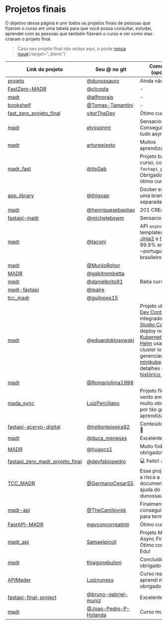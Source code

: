 # Projetos finais

O objetivo dessa página é unir todos os projetos finais de pessoas que fizeram o curso em uma tabela para que você possa consultar, estudar, aprender com as pessoas que também fizeram o curso e ver como elas criaram o projeto final.

> Caso seu projeto final não esteja aqui, o poste [nessa issue](https://github.com/dunossauro/fastapi-do-zero/issues/135){:target="_blank"}

| Link do projeto                                                                                     | Seu @ no git                                                     | Comentário (opcional)                                                                                                                                                                                                                                                                                                                                                                                                                                |
|-----------------------------------------------------------------------------------------------------|------------------------------------------------------------------|------------------------------------------------------------------------------------------------------------------------------------------------------------------------------------------------------------------------------------------------------------------------------------------------------------------------------------------------------------------------------------------------------------------------------------------------------|
| [projeto](https://github.com/dunossauro/fast_zero)                                                  | [@dunossauro](https://github.com/dunossauro)                     | Ainda não fiz                                                                                                                                                                                                                                                                                                                                                                                                                                        |
| [FastZero-MADR](https://github.com/clcosta/fastzero-madr)                                           | [@clcosta](https://github.com/clcosta)                           | -                                                                                                                                                                                                                                                                                                                                                                                                                                                    |
| [madr](https://github.com/alfmorais/madr)                                                           | [@alfmorais](https://github.com/alfmorais)                       | -                                                                                                                                                                                                                                                                                                                                                                                                                                                    |
| [bookshelf](https://github.com/Tomas-Tamantini/bookshelf)                                           | [@Tomas-Tamantini](https://github.com/Tomas-Tamantini)           | -                                                                                                                                                                                                                                                                                                                                                                                                                                                    |
| [fast_zero_projeto_final](https://github.com/vitorTheDev/fast_zero_projeto_final)                   | [vitorTheDev](https://github.com/vitorTheDev)                    | Ótimo curso!                                                                                                                                                                                                                                                                                                                                                                                                                                         |
| [madr](https://github.com/elyssonmr/madr)                                                           | [elyssonmr](https://github.com/elyssonmr)                        | Sensacional. Consegui fazer tudo async :)                                                                                                                                                                                                                                                                                                                                                                                                            |
| [madr](https://github.com/arturpeixoto/madr)                                                        | [arturpeixoto](https://github.com/arturpeixoto)                  | Muitos aprendizados!                                                                                                                                                                                                                                                                                                                                                                                                                                 |
| [madr_fast](https://github.com/itsGab/madr_fast)                                                    | [@itsGab](https://github.com/itsGab)                             | Projeto baseado no curso, com `fastapi_pagination`. Obrigado pelo ótimo curso!                                                                                                                                                                                                                                                                                                                                                                       |
| [app_library](https://github.com/thigoap/app_library)                                               | [@thigoap](https://github.com/thigoap)                           | Docker está em uma branch separada (docker).                                                                                                                                                                                                                                                                                                                                                                                                         |
| [madr](https://github.com/henriquesebastiao/madr)                                                   | [@henriquesebastiao](https://github.com/henriquesebastiao)       | 201 CREATED ✅                                                                                                                                                                                                                                                                                                                                                                                                                                       |
| [fastapi-madr](https://github.com/michelebswm/fastapi-madr)                                         | [@michelebswm](https://github.com/michelebswm)                   | Sensacional                                                                                                                                                                                                                                                                                                                                                                                                                                          |
| [madr](https://codeberg.org/taconi/madr)                                                            | [@taconi](https://github.com/taconi)                             | API `async`, com templates usando [Jinja2](https://jinja.palletsprojects.com) e [httpx](https://htmx.org/) e 99.9% em ~português~ brasileiro.                                                                                                                                                                                                                                                                                                        |
| [madr](https://github.com/MuriloRohor/madr)                                                         | [@MuriloRohor](https://github.com/MuriloRohor)                   |                                                                                                                                                                                                                                                                                                                                                                                                                                                      |
| [MADR](https://github.com/gabitrombetta/MADR)                                                       | [@gabitrombetta](https://github.com/gabitrombetta)               |                                                                                                                                                                                                                                                                                                                                                                                                                                                      |
| [madr](https://github.com/danielbrito91/madr)                                                       | [@danielbrito91]()                                               | Baita curso ❤️                                                                                                                                                                                                                                                                                                                                                                                                                                        |
| [madr-fastapi](https://github.com/lealre/madr-fastapi)                                              | [@lealre](https://github.com/lealre)                             |                                                                                                                                                                                                                                                                                                                                                                                                                                                      |
| [tcc_madr](https://github.com/guilopes15/tcc_madr)                                                  | [@guilopes15](https://github.com/guilopes15)                     |                                                                                                                                                                                                                                                                                                                                                                                                                                                      |
| [madr](https://github.com/eduardoklosowski/exercicio-curso-fastapi-do-zero-madr)                    | [@eduardoklosowski](https://github.com/eduardoklosowski)         | Projeto utilizando [Dev Containers](https://containers.dev/) integrado ao [Visual Studio Code](https://code.visualstudio.com/), deploy no [Kubernetes](https://kubernetes.io/pt-br/) via [Helm](https://helm.sh/pt/) usando um cluster local gerenciado pelo [minikube](https://minikube.sigs.k8s.io/docs/). Mais detalhes confira o [histórico do projeto](https://github.com/eduardoklosowski/exercicio-curso-fastapi-do-zero-madr/commits/main/). |
| [madr](https://github.com/Romariolima1998/fastapi_MADR)                                             | [@Romariolima1998](https://github.com/Romariolima1998)           |                                                                                                                                                                                                                                                                                                                                                                                                                                                      |
| [mada_sync](https://github.com/LuizPerciliano/mada_sync)                                            | [LuizPerciliano](https://github.com/LuizPerciliano)              | Projeto fluindo de vento em popa, muito obrigado Edu por tão grande aprendizado! ❤️                                                                                                                                                                                                                                                                                                                                                                   |
| [fastapi-acervo-digital](https://github.com/heltonteixeira92/fastapi-acervo-digital)                | [@heltonteixeira92](https://github.com/heltonteixeira92)         | Conteúdo supimpa 🚀                                                                                                                                                                                                                                                                                                                                                                                                                                  |
| [madr](https://github.com/duca-meneses/madr)                                                        | [@duca_meneses](https://github.com/duca-meneses)                 | Excelente curso                                                                                                                                                                                                                                                                                                                                                                                                                                      |
| [MADR](https://github.com/hugocs1/madr-fastapi-course)                                              | [@hugocs1](https://github.com/hugocs1/)                          | Muito foda, obrigado!                                                                                                                                                                                                                                                                                                                                                                                                                                |
| [fastapi_zero_madr_projeto_final](https://github.com/devfabiopedro/fastapi_zero_madr_projeto_final) | [@devfabiopedro](https://github.com/devfabiopedro)               | 💻 Feito! ✌️😁                                                                                                                                                                                                                                                                                                                                                                                                                                        |
| [TCC_MADR](https://github.com/GermanoCesarSS/TCC_MADR)                                              | [@GermanoCesarSS](https://github.com/GermanoCesarSS)             | Esse projeto seguiu a risca a documentação de ajuda do dunossauro                                                                                                                                                                                                                                                                                                                                                                                    |
| [madr-api](https://github.com/TheCamilovisk/madr-api)                                               | [@TheCamilovisk](https://github.com/TheCamilovisk)               | Finalmente consegui tempo para terminar😁                                                                                                                                                                                                                                                                                                                                                                                                            |
| [FastAPI-MADR](https://github.com/mayconcorreatinti/FastAPI-MADR)                                   | [mayconcorreatinti](https://github.com/mayconcorreatinti)        | Ótimo curso!                                                                                                                                                                                                                                                                                                                                                                                                                                         |
| [madr_api](https://github.com/Samaelpicoli/madr_api)                                                | [Samaelpicoli](https://github.com/Samaelpicoli)                  | Projeto MADR Async Finalizado - Ótimo conteúdo Edu!                                                                                                                                                                                                                                                                                                                                                                                                  |
| [madr](https://github.com/thiagonebuloni/madr)                                                      | [thiagonebuloni](https://github.com/thiagonebuloni/)             | Concluído, obrigado Duno!                                                                                                                                                                                                                                                                                                                                                                                                                            |
| [APIMader](https://github.com/Luiznuness/APIMader)                                                  | [Luiznuness](https://github.com/Luiznuness)                      | Curso massa dms, aprendi muito, obrigado edu ❤️                                                                                                                                                                                                                                                                                                                                                                                                       |
| [fastapi-final-project](https://github.com/bruno-gabriel-muniz/fastapi-final-project)               | [@bruno-gabriel-muniz](https://github.com/bruno-gabriel-muniz)   | Excelente Curso!                                                                                                                                                                                                                                                                                                                                                                                                                                     |
| [madr](https://github.com/Joao-Pedro-P-Holanda/madr)                                                | [@Joao-Pedro-P-Holanda](https://github.com/Joao-Pedro-P-Holanda) | Curso muito bom!                                                                                                                                                                                                                                                                                                                                                                                                                                     |
